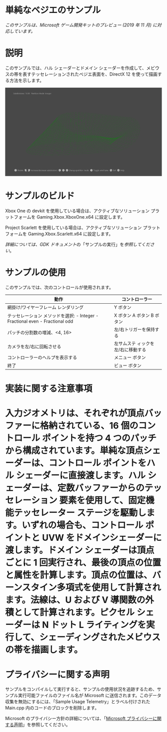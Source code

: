 # 単純なベジエのサンプル

*このサンプルは、Microsoft ゲーム開発キットのプレビュー (2019 年 11 月)
に対応しています。*

# 説明

このサンプルでは、ハル シェーダーとドメイン
シェーダーを作成して、メビウスの帯を表すテッセレーションされたベジエ表面を、DirectX
12 を使って描画する方法を示します。

![Sample Screenshot](./media/image1.png)

# サンプルのビルド

Xbox One の devkit を使用している場合は、アクティブなソリューション
プラットフォームを Gaming.Xbox.XboxOne.x64 に設定します。

Project Scarlett を使用している場合は、アクティブなソリューション
プラットフォームを Gaming.Xbox.Scarlett.x64 に設定します。

*詳細については、GDK
ドキュメント*の「サンプルの実行」を*参照してください*。

# サンプルの使用

このサンプルでは、次のコントロールが使用されます。

| 動作                                       |  コントローラー          |
|--------------------------------------------|-------------------------|
| 網掛け/ワイヤーフレーム レンダリング       |  Y ボタン                |
| テッセレーション メソッドを選択: -   Integer -   Fractional even -   Fractional odd |  X ボタン A ボタン B ボタン |
| パッチの分割数の増減、\<4, 16\>            |  左/右トリガーを保持する |
| カメラを左/右に回転させる  |  左サムステ ィックを左/右に移動する |
| コントローラーのヘルプを表示する           |  メニュー ボタン         |
| 終了                                       |  ビュー ボタン           |

# 実装に関する注意事項

# 入力ジオメトリは、それぞれが頂点バッファーに格納されている、16 個のコントロール ポイントを持つ 4 つのパッチから構成されています。単純な頂点シェーダーは、コントロール ポイントをハル シェーダーに直接渡します。ハル シェーダーは、定数バッファーからのテッセレーション 要素を使用して、固定機能テッセレーター ステージを駆動します。いずれの場合も、コントロール ポイントと UVW をドメインシェーダーに渡します。ドメイン シェーダーは頂点ごとに 1 回実行され、最後の頂点の位置と属性を計算します。頂点の位置は、バーンスタイン多項式を使用して計算されます。法線は、U および V 導関数の外積として計算されます。ピクセル シェーダーは N ドット L ライティングを実行して、シェーディングされたメビウスの帯を描画します。

# プライバシーに関する声明

サンプルをコンパイルして実行すると、サンプルの使用状況を追跡するため、サンプル実行可能ファイルのファイル名が
Microsoft に送信されます。このデータ収集を無効にするには、「Sample Usage
Telemetry」とラベル付けされた Main.cpp
内のコードのブロックを削除します。

Microsoft のプライバシー方針の詳細については、「[Microsoft
プライバシーに関する声明](https://privacy.microsoft.com/en-us/privacystatement/)」を参照してください。
